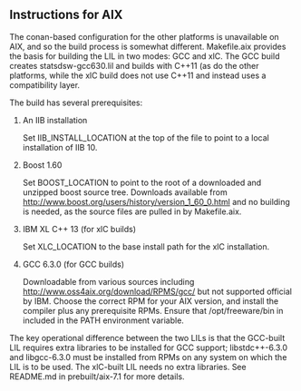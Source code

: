 ## Instructions for AIX

The conan-based configuration for the other platforms is unavailable on AIX, and so the build process is somewhat different. 
Makefile.aix provides the basis for building the LIL in two modes: GCC and xlC. The GCC build creates statsdsw-gcc630.lil and
builds with C++11 (as do the other platforms, while the xlC build does not use C++11 and instead uses a compatibility layer.

The build has several prerequisites:

1. An IIB installation

   Set IIB_INSTALL_LOCATION at the top of the file to point to a local installation of IIB 10.

2. Boost 1.60

   Set BOOST_LOCATION to point to the root of a downloaded and unzipped boost source tree.
   Downloads available from http://www.boost.org/users/history/version_1_60_0.html and no building is needed, as 
   the source files are pulled in by Makefile.aix.
   
3. IBM XL C++ 13 (for xlC builds)

   Set XLC_LOCATION to the base install path for the xlC installation.

4. GCC 6.3.0 (for GCC builds)

   Downloadable from various sources including http://www.oss4aix.org/download/RPMS/gcc/ but not supported official by IBM. 
   Choose the correct RPM for your AIX version, and install the compiler plus any prerequisite RPMs. Ensure that /opt/freeware/bin 
   in included in the PATH environment variable. 

The key operational difference between the two LILs is that the GCC-built LIL requires extra libraries to be installed for GCC
support; libstdc++-6.3.0 and libgcc-6.3.0 must be installed from RPMs on any system on which the LIL is to be used. The xlC-built 
LIL needs no extra libraries. See README.md in prebuilt/aix-7.1 for more details.
